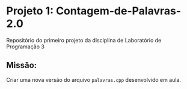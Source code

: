 # Projeto 1: Contagem-de-Palavras-2.0
Repositório do primeiro projeto da disciplina de Laboratório de Programação 3

## Missão:

Criar uma nova versão do arquivo `palavras.cpp` desenvolvido em aula.
